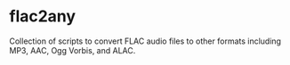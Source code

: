 flac2any
========

Collection of scripts to convert FLAC audio files to other formats including MP3, AAC, Ogg Vorbis, and ALAC.